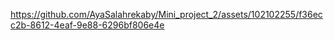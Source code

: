 https://github.com/AyaSalahrekaby/Mini_project_2/assets/102102255/f36ecc2b-8612-4eaf-9e88-6296bf806e4e
